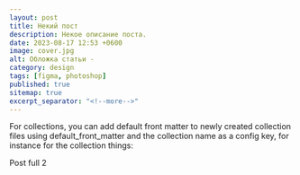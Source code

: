 ```yaml
---
layout: post
title: Некий пост
description: Некое описание поста.
date: 2023-08-17 12:53 +0600
image: cover.jpg
alt: Обложка статьи -
category: design
tags: [figma, photoshop]
published: true
sitemap: true
excerpt_separator: "<!--more-->"
---
```


For collections, you can add default front matter to newly created collection files using default_front_matter and the collection name as a config key, for instance for the collection things:


<!--more-->

Post full 2
